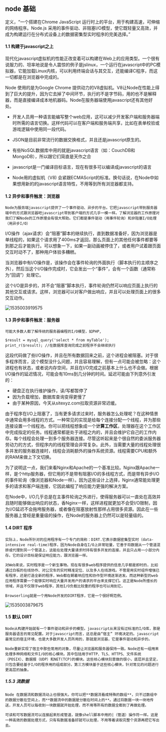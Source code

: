 ## node 基础

定义，“一个搭建在Chrome JavaScript 运行时上的平台，用于构建高速，可伸缩的网络程序。Node.js 采用的事件驱动、非阻塞I/O模型，使它既轻量又高效，并成为构建运行在分布式设备上的数据密集型实时程序的完美选择。”

#### 1.1 构建于javascript之上

现代化javascript虚拟机的性能正改变着可以构建在Web上的应用类型。一个很有说服力的、坦率地说是令人震惊的例子是jslinux，一个运行在javascript中的PC模拟器，它能加载Linux内核，可以利用终端会话与其交互，还能编译C程序，而这一切都是在浏览器中完成的。

Node 使用的是为Google Chrome 提供动力的V8虚拟机。V8让Node在性能上得到了巨大的提升，因为它去掉了中间环节，执行的不是字节码，用的也不是解释器，而是直接编译成本地机器码。Node在服务器端使用javascript还有其他好处。

- 开发人员用一种语言能编写整个web应用，这可以减少开发客户端和服务器端时所需的语言切换。这样代码可以在客户端和服务端共享，比如在表单校验或游戏逻辑中使用同一段代码。

- JSON是目前非常流行的数据交换格式，并且还是javascript原生的。

- 有些NoSQL数据库中用的就是javascript语言（如：CouchDB和MongoDB），所以跟它们简直是天作之合

- javascript是一门编译目标语言，现在有很多可以编译成javascript的语言

- Node用的虚拟机（V8) 会紧跟ECMAScript的标准。换句话说，在Node中如果想用新的的javascript语言特性，不用等到所有浏览器都支持。

#### 1.2 异步和事件触发：浏览器

	Node为服务端javascript提供了一个事件驱动、异步的平台。它把javascript带到服务器端中的方式跟浏览器吧javascript带到客户端的方式几乎一模一样。了解浏览器的工作原理对我们了解Node的工作原理会有很大帮助。它们都是事件驱动（用事件轮询）和非阻塞I/O处理（用异步I/O）

I/O操作（ajax请求）会“阻塞”脚本的继续执行，直到数据准备好，因为浏览器是单线程的，如果这个请求用了400ms才返回，那么页面上的其他任何事件都要等到那之后才能执行。可以想象一下，如果一副动画被停住了，或者用户试着跟页面交互时动不了，那种用户体验多糟糕。

当浏览器中有I/O操作是，该操作会在事件轮询的外面执行（脚本执行的主顺序之外），然后当这个I/O操作完成时，它会发出一个“事件”，会有一个函数（通常称为“回调”）处理它。

这个I/O是异步的，并不会“阻塞”脚本执行，事件轮询仍然可以响应页面上执行的其他交互或请求。这样，浏览器可以对客户做出响应，并且可以处理页面上的很多交互动作。

![1535003919575](H:\Node_workspace\nodejs_in_action\doc\1535003919575.png)

#### 1.3 异步和事件触发：服务器

	可能大多数人都了解传统的服务器编程的I/O模型，如PHP,

```
$result = mysql_query('select * from myTable');
print_r($result); //在数据库查询完成之前程序不会继续执行
```

这段代码做了些I/O操作，并且在所有数据回来之前，这个进程会被阻塞。对于很多程序而言，这个模型没什么问题，并且容易理解，但有一点可能会被忽略：这个进程也有状态，或者说内存空间，并且在I/O完成之前基本上什么也不会做。根据I/O操作的延迟情况，可能会有10ms到几分钟的时间。延迟可能由下列意外引发的：

- 硬盘正在执行维护操作，读/写都暂停了
- 因为负载增加，数据库查询变得更慢了
- 由于某种原因，今天从sitexyz.com拉取资源非常迟缓。

由于程序在I/O上阻塞了，当有更多请求过来时，服务器怎么处理呢？在这种情景中通常会用多线程的方式。一种常见的实现是给每个连接分配一个线程，并为那些连接设置一个线程池。你可以把线程想象成一个**计算工作区**，处理器在这个工作区中完成指定的任务。线程通常都是处于进程之内的，并且会维护它自己的工作内存。每个线程会处理一到多个服务器连接。尽管这听起来是个很自然的委派服务器劳动力的方式，但程序内的线程管理会非常复杂。此外，当需要大量的线程处理很多并发的服务器连接时，线程会消耗额外的操作系统资源。线程需要CPU和额外的RAM来做上下文切换。

为了说明这一点，我们来看Nginx和Apache的一个基准比较。Nginx跟Apache一样，是个http服务器，但它用的不是带有阻塞I/O的多线程方式，而是带有异步I/O的事件轮询（像浏览器和Node一样）。因为这些设计上选择，Nginx通常能处理更多的请求和客户端连接，它因此编程了响应能力更强的解决方案。

在Node中，I/O几乎总是在主事件轮询之外进行，使得服务器可以一直处在高效并且随时能够做出响应的状态，香Nginx一样，这样进程就更加不会受I/O限制，因为I/O延迟不会拖垮服务器，或者像在阻塞放射性那样占用很多资源。因此在一些服务器上曾经是重量级的操作，在Node的服务器上仍然可以是轻量级的。



#### 1.4 DIRT 程序

	实际上，Node所针对的应用程序有一个专门的简称：DIRT.它表示数据密集型实时（data-intensive real-time)程序，因为Node自身在I/O上非常轻量，它善于将数据从一个管道混排或代理到另一个管道上，这能在处理大量请求时持有很多开发的连接，并且只占用一小部分内存。它的设计目标是保证响应能力，跟浏览器一样。
	
	对Web来说，实时程序是一个新生事物。现在有很多web程序提供的信息几乎都是即时的，比如通过白板的在线协作、对公交车的实时精准定位、以及多人在线游戏。不管是用实时组件增强已有程序，还是打造全新的程序，Web都在朝着响应性和协作型环境逐渐进发。而这种新型的web应用程序需要一个能够实时响应大量并发用户的请求的平台来支撑它们。这正是Node所擅长的领域，并且不仅限于web程序，其他I/O负载比较重的程序也可以用到它。
	
	Browserling就是一个用Node开发的DIRT程序，它是一个很好啊范例。

![1535003879675](H:\Node_workspace\nodejs_in_action\doc\1535003879675.png)

#### 1.5 默认 DIRT

	Node从构建开始就有一个事件驱动和异步的模型。javascript从来没有过标准的I/O库，那是服务器语言的常见配置。对于javascript而言，这总是由“宿主” 环境决定的。javascript最常见的宿主环境，也是大多数开发人员所用的，那就是浏览器，它是事件驱动和异步的。
	
	Node重新实现了宿主中那些常用的对象，尽量让浏览器和服务器保持一致。Node还有一组用来处理多种网络和文件I/O的核心模块。其中包括用于HTTP、TLS、HTTPS、文件系统（POSIX）、数据报（UDP）和NET(TCP)的模块。这些核心模块刻意做的很小，底层并且坚定，只包含要给基于I/O的程序用的组成部分。第三方模块基于这些核心模块，针对常见的问题进行更高层的抽象。

##### 1.5.3 流数据

	Node 在数据流和数据流动上也很强大。你可以把**数据流看成特殊的数组**，只不过数组中的数据分散在空间上，而**数据流中的数据是分散在时间上的**。通过将数据一块一块地传送，开发人员可以每收到一块数据就开始处理，而不用等所有的数据全都到了再做处理。
	
	可读和可写数据流可以连接起来形成管道，就像shell脚本中用的|（管道）操作符一样。这是一种高效的数据处理方式，只有有数据准备好就可以处理，不用等着读取完整个资源再把它写出去。